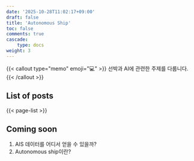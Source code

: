 ```yaml
---
date: '2025-10-28T11:02:17+09:00'
draft: false
title: 'Autonomous Ship'
toc: false
comments: true
cascade:
    type: docs
weight: 3
---
```


{{< callout type="memo" emoji="💻" >}}
선박과 AI에 관련한 주제를 다룹니다.
{{< /callout >}}

## List of posts
{{< page-list >}}

## Coming soon
1. AIS 데이터를 어디서 얻을 수 있을까?
1. Autonomous ship이란?
